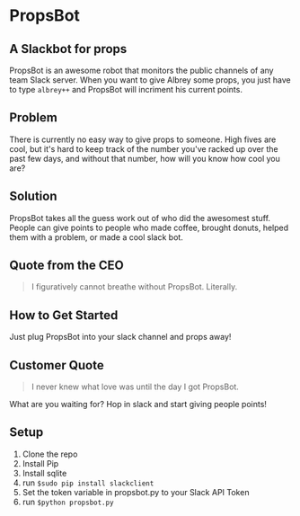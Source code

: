 # PropsBot #


## A Slackbot for props ##


PropsBot is an awesome robot that monitors the public channels of any team Slack server. When you want to give Albrey some props, you just have to type `albrey++` and PropsBot will incriment his current points.

## Problem ##
There is currently no easy way to give props to someone. High fives are cool, but it's hard to keep track of the number you've racked up over the past few days, and without that number, how will you know how cool you are?

## Solution ##
PropsBot takes all the guess work out of who did the awesomest stuff. People can give points to people who made coffee, brought donuts, helped them with a problem, or made a cool slack bot.

## Quote from the CEO ##
  > I figuratively cannot breathe without PropsBot. Literally.

## How to Get Started ##
Just plug PropsBot into your slack channel and props away!

## Customer Quote ##
  > I never knew what love was until the day I got PropsBot.


What are you waiting for? Hop in slack and start giving people points!

## Setup ##

1. Clone the repo
2. Install Pip
3. Install sqlite
4. run `$sudo pip install slackclient`
5. Set the token variable in propsbot.py to your Slack API Token
6. run `$python propsbot.py`

